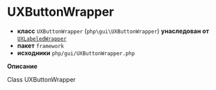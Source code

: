 # UXButtonWrapper

- **класс** `UXButtonWrapper` (`php\gui\UXButtonWrapper`) **унаследован от** [`UXLabeledWrapper`](https://github.com/jphp-compiler/develnext/blob/master/dn-app-framework/api-docs/classes/php/gui/UXLabeledWrapper.ru.md)
- **пакет** `framework`
- **исходники** `php/gui/UXButtonWrapper.php`

**Описание**

Class UXButtonWrapper